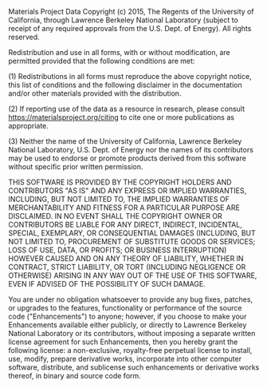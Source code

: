 Materials Project Data Copyright (c) 2015, The Regents of the
University of California, through Lawrence Berkeley National
Laboratory (subject to receipt of any required approvals from the
U.S. Dept. of Energy). All rights reserved.

Redistribution and use in all forms, with or without modification,
are permitted provided that the following conditions are met:

(1) Redistributions in all forms must reproduce the above copyright
notice, this list of conditions and the following disclaimer in the
documentation and/or other materials provided with the distribution.

(2) If reporting use of the data as a resource in research, please
consult https://materialsproject.org/citing to cite one or more
publications as appropriate.

(3) Neither the name of the University of California, Lawrence
Berkeley National Laboratory, U.S. Dept. of Energy nor the names of
its contributors may be used to endorse or promote products derived
from this software without specific prior written permission.

THIS SOFTWARE IS PROVIDED BY THE COPYRIGHT HOLDERS AND CONTRIBUTORS
"AS IS" AND ANY EXPRESS OR IMPLIED WARRANTIES, INCLUDING, BUT NOT
LIMITED TO, THE IMPLIED WARRANTIES OF MERCHANTABILITY AND FITNESS
FOR A PARTICULAR PURPOSE ARE DISCLAIMED. IN NO EVENT SHALL THE
COPYRIGHT OWNER OR CONTRIBUTORS BE LIABLE FOR ANY DIRECT, INDIRECT,
INCIDENTAL, SPECIAL, EXEMPLARY, OR CONSEQUENTIAL DAMAGES (INCLUDING,
BUT NOT LIMITED TO, PROCUREMENT OF SUBSTITUTE GOODS OR SERVICES;
LOSS OF USE, DATA, OR PROFITS; OR BUSINESS INTERRUPTION) HOWEVER
CAUSED AND ON ANY THEORY OF LIABILITY, WHETHER IN CONTRACT, STRICT
LIABILITY, OR TORT (INCLUDING NEGLIGENCE OR OTHERWISE) ARISING IN
ANY WAY OUT OF THE USE OF THIS SOFTWARE, EVEN IF ADVISED OF THE
POSSIBILITY OF SUCH DAMAGE.

You are under no obligation whatsoever to provide any bug fixes,
patches, or upgrades to the features, functionality or performance
of the source code ("Enhancements") to anyone; however, if you
choose to make your Enhancements available either publicly, or
directly to Lawrence Berkeley National Laboratory or its
contributors, without imposing a separate written license agreement
for such Enhancements, then you hereby grant the following license:
a  non-exclusive, royalty-free perpetual license to install, use,
modify, prepare derivative works, incorporate into other computer
software, distribute, and sublicense such enhancements or derivative
works thereof, in binary and source code form.
